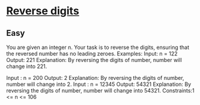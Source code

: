# [Reverse digits](https://www.geeksforgeeks.org/problems/reverse-digit0316/1)
## Easy
You are given an integer n. Your task is to reverse the digits, ensuring that the reversed number has no leading zeroes.
Examples:
Input: n = 122
Output: 221
Explanation: By reversing the digits of number, number will change into 221.

Input : n = 200
Output: 2
Explanation: By reversing the digits of number, number will change into 2.
Input : n = 12345 
Output: 54321
Explanation: By reversing the digits of number, number will change into 54321.
Constraints:1 &lt;= n &lt;= 106